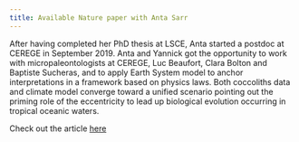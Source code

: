 ```yaml
---
title: Available Nature paper with Anta Sarr
---
```


After having completed her PhD thesis at LSCE, Anta started a postdoc at CEREGE in September 2019. Anta and Yannick
got the opportunity to work with micropaleontologists at CEREGE, Luc Beaufort, Clara Bolton and Baptiste Sucheras,
and to apply Earth System model to anchor interpretations in a framework based on physics laws. Both coccoliths data 
and climate model converge toward a unified scenario pointing out the priming role of the eccentricity to lead up 
biological evolution occurring in tropical oceanic waters.


Check out the article [here](https://www.nature.com/articles/s41586-021-04195-7)
